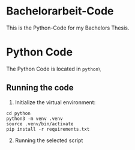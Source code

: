 # Bachelorarbeit-Code
This is the Python-Code for my Bachelors Thesis.

# Python Code
The Python Code is located in `python\`
## Running the code
1. Initialize the virtual environment:
```
cd python
python3 -m venv .venv 
source .venv/bin/activate
pip install -r requirements.txt
```
2. Running the selected script
